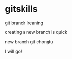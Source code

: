 # gitskills

git branch lreaning

creating a new branch is quick

new branch git chongtu

I will go!
